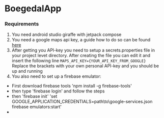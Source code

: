 # BoegedalApp

### Requirements
1. You need android studio giraffe with jetpack compose
2. You need a google maps api key, a guide how to do so can be found [here](https://developers.google.com/maps/documentation/android-sdk/start)
3. After getting you API-key you need to setup a secrets.properties file in your project levet directory. After creating the file you can edit it and insert the following line
   `MAPS_API_KEY={YOUR_API_KEY_FROM_GOOGLE}`
   Replace the brackets with your own personal API-key and you should be up and running
4. You also need to set up a firebase emulator:
  - First download firebase tools 'npm install -g firebase-tools'
  - then type 'firebase login' and follow the steps
  - then 'firebase init'
    'set GOOGLE_APPLICATION_CREDENTIALS=path\to\google-services.json
firebase emulators:start'
   -  

